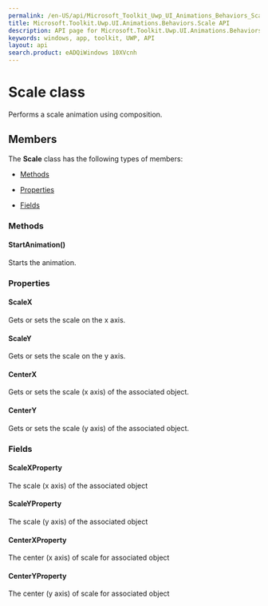 ```yaml
---
permalink: /en-US/api/Microsoft_Toolkit_Uwp_UI_Animations_Behaviors_Scale.htm
title: Microsoft.Toolkit.Uwp.UI.Animations.Behaviors.Scale API 
description: API page for Microsoft.Toolkit.Uwp.UI.Animations.Behaviors.Scale
keywords: windows, app, toolkit, UWP, API
layout: api
search.product: eADQiWindows 10XVcnh
---
```



# Scale class

Performs a scale animation using composition.

## Members

The **Scale** class has the following types of members:

* [Methods](#Methods)

* [Properties](#Properties)

* [Fields](#Fields)

### Methods

#### StartAnimation()

Starts the animation.





### Properties

#### ScaleX

Gets or sets the scale on the x axis.





#### ScaleY

Gets or sets the scale on the y axis.





#### CenterX

Gets or sets the scale (x axis) of the associated object.





#### CenterY

Gets or sets the scale (y axis) of the associated object.





### Fields

#### ScaleXProperty

The scale (x axis) of the associated object





#### ScaleYProperty

The scale (y axis) of the associated object





#### CenterXProperty

The center (x axis) of scale for associated object





#### CenterYProperty

The center (y axis) of scale for associated object




